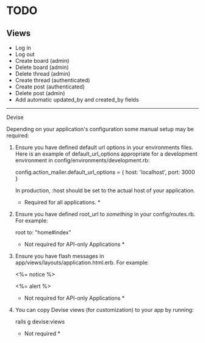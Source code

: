 # TODO

## Views

* Log in
* Log out
* Create board (admin)
* Delete board (admin)
* Delete thread (admin)
* Create thread (authenticated)
* Create post (authenticated)
* Delete post (admin)
* Add automatic updated_by and created_by fields

---

Devise

Depending on your application's configuration some manual setup may be required:

1. Ensure you have defined default url options in your environments files. Here
   is an example of default_url_options appropriate for a development environment
   in config/environments/development.rb:

   config.action_mailer.default_url_options = { host: 'localhost', port: 3000 }

   In production, :host should be set to the actual host of your application.

    * Required for all applications. *

2. Ensure you have defined root_url to *something* in your config/routes.rb.
   For example:

   root to: "home#index"

    * Not required for API-only Applications *

3. Ensure you have flash messages in app/views/layouts/application.html.erb.
   For example:

     <p class="notice"><%= notice %></p>
     <p class="alert"><%= alert %></p>

    * Not required for API-only Applications *

4. You can copy Devise views (for customization) to your app by running:

   rails g devise:views

    * Not required *
